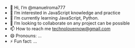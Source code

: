 - 👋 Hi, I’m @manuelroma777
- 👀 I’m interested in JavaScript knowledge and practice
- 🌱 I’m currently learning JavaScript, Python.
- 💞️ I’m looking to collaborate on any project can be possible
- 📫 How to reach me technolovernow@gmail.com
- 😄 Pronouns: ...
- ⚡ Fun fact: ...

<!---
manuelroma777/manuelroma777 is a ✨ special ✨ repository because its `README.md` (this file) appears on your GitHub profile.
You can click the Preview link to take a look at your changes.
--->
